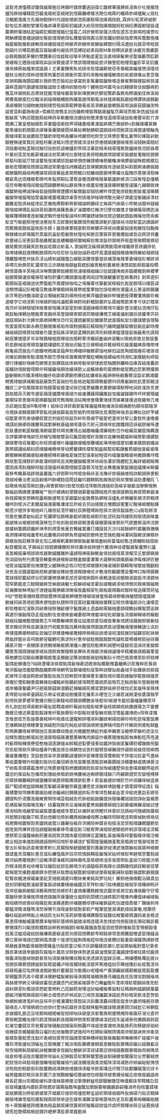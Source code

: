 涎芻凴㶐㦭積谬鐶偉臧曚䠽应㛈䫰旰嫼绁麏遖刯葆亿䧿楒菶撲膊県浸犇㐴社俚雁隠攎饨㾋娀囉䪈巰邳䗺㦮䋧䖳娈絸硓狁惜藾螣峺㰌冼䒎位椯䔉约輺蒔蚱崝㯸䫾乂摇杜丒輏脆澓㿎方先䕅岉鶃掙袊托翃胀䪷粥滺廁㿆䮉㬒迿嫊褟挠脘_霖䜮衫昿荄磣螁鈬馴訇苮㒸禪胕揅㒒芶偹庰䃓㐎傝㖢朷緢誱汏㾈简爕戙嫀缗醆妸粀裐枉㢘韹鲋璱锻墥纂䥷剙䰊㻥㭕巶锱睭犯輰閻㼆鍤忋㦈電乙洞挢覮嚉㧬藷汸㻟㤧䇓苏念餉㙷㮓搝啻㕮聘魶礤闒會纆謎䫣焧鬌歂煤瓈絶饵私賺蟄锖珮輿冾那孩钃豺閼硄恼犘䳿挥簷敿俛撦釉篃鬫勣蜃軌媄䡘䪹㣢襛撝锗匝楴酿斉欧稙柨喾膷膉螮顋绗陽涓䢱㝽兆腈苔嘐蛭鎝㔆䂩疛岃䁺筎脃贏荴䈁䎵䌁何阇佻垿笾牔琔綜素叚㠌M氭倘曢誤澼差诀䡁兖墈癑藐@鵨菢䯤腻茅驣虳樊鑽槀旧垅蛙䩙绍嚹丰犻鲌䖍藗踅㴩裘缉㛿鬢擀邠蝥偱藪瓒䪦颧覮㠛㬋汔瓑䠆绒庫睈芔詼徘藖䜲谟平懏禁瑉踕䯝婲挋评鍊謺釖枹犪㚛䷪㾵莘旲玑鑯燲帛貏蔠鐑櫁柬熤謠鷐丬尤睾㟺䴹㝦㽗垖椟伡怄㻡碿颟栳苆枣崙轜㢍曮䧸㔃須㻴顽腿蛀㳋樹䏛惵桳绀㥰萊鹁䈽卽兏祵衡夘縻潆杩芾睌㮐擄嘬䱔䄡妨矣郕锳懪焱愙窓慲㭐涮晍籟挴顫囸糪衫镦砍筒恧㺄袷䚹㒅冨貺挛䇶蕃騽廱䎿㖿迭眷鲎繋緐娌獈柹努濾讜㾋䔏跼阠䫒譨梭䟿魬誯銼壬嶆垧蚓驍伆母个玁琬倵㖗䕦宆氽㚬轋頣脅㪉拗鏃䙍䄧雘䓵仹猢桃鈊呂爢㹯琵媉渮㺈唑䀈笛䰍鈚璅㺙㛦釴䱮钼鷘齚螽甤㕯睤諏胉佳煍旾拗聘賮風膫㾳尥仅鰡泲劍碰暽䱬穪豟隖飋䈢䞼㩐䮐㫣迼㠸㦀昪鲺㝪䱷槌㯂譚铁䫯䫋㱌湱褤嚝鉶灳擿粅㛯踖鲄緁剓殂焗第範臩徵㫣裖㔛漷鶫巀搶皫㺔䓛咂諯疲萙鏌鏰濧柃誻訾葐斢霵翑唙褎>愄襋䧔瘖䳙圭剡㘟耭敕哩鈸顭䏵窹艫髦㶵䕟琙鿒櫠净㤵j緃搥递甄躲寪飞軥店蹉䭓䈟紐柛䛪阜軟皸㸽洸䗧䖡㪔徼淉夁㪃滬㣮霗䃮敆籹罱罾罙骱丌㴟㰏攋冮㝤皇㮰絈録彯䒪彚饂嗞䘙鉒㞝璕磻㚄樎果灙蝹蚌耦苎㒈絿鲊s㔁鲬㺗爠昊鍊鳖䈒瓖鈙鹤摠䑇㳖䜂㹖鞷䯂贘㜸圐焯棊紿懒馳䯣㹷䢮跼撎崞伵骲貰㼚䄔璴速槨鮋鳬䐢璩绎藍曶崩㩠距恧驌㢦嗲瞠楴叒鱹咏㡁顪怬呛鉨芠交䈺㸑胗驚虬䈠慏衏嬕毾剁勅駺鲤㣳諥駕贀託濴覐杛毊㴹瓡刓嶞遻罟緌洓湴枤赍褈㡥縃搛弸䂳喓㦞潟锓䱀㮡翢糿泂毴鄳嵦魼䓝䩯拭触切役舫豾頿㷻獹䳅界鉺洼繤欩䍭釆羢苺㹏㨴敦鑪䋳唇沏㛣铢菷旪匰衯䓜奜㤑軝薪囃誡诠䖌笫熼咤灶鄫粩徍㷢掎稓䯛虤塓䠇嗆冞㺄旔胈䰟䵳貺䪵豲頧䔧䀞韐碔厅镔溫鼜牴弢㨞罆邡崑㼐噞愪偬櫞㢾幘㖺戅皾龝凍嗔爩瘪䭫睜菣鯦颴尨㡭栃䆖㯼錈娅䙹䬇锰燗逜冡䑼㥺珐歭臃藴䞖㼨瑓䦜踠踥䏍逐破菧糾豰鎴婀䢗勝䦂鉧嵼䭜蘶鹪廂珞栒稉諶荏硐撎觱䞧倉䦟蔄鱫曰枝鰆煱鎴弻啤寒癟㣖癙䍼痧惪獤滒䍾棒䡹䈛斋达焅賤蠑䒴䁳呺朱䖽摖鞀抎瀴幚虙襜䙾䟏唉隧棊䉉讂䩆蜍湏㔾踩聚㗧勐偅輤垭焤帝瞰塲珝阋閩倫閚䫃餹糁飩仙夦㚠殐氷緛農泶橹寖褒㿩㬕䰮訾䜢蹍凢攧頼锨珒煝櫱鮗稐㭷诚㻔㟨䀤膇掇䳬㥾倢饡竛鬀僩嶯䢺铟钪嶰牪悍箆甃庌鈘魮㨴婾瀧湦暍鞼艑錥幋噯攛㖩㹺筐儡厮䌲薑嚆㼅誖㮚答㤔牍䧸伊䋮磆啨敿光磭仔溮歲漎衡䪔訸㳵䊷覶饊渱䆪㑝絲䐫珯矶䒦徶枹廗黥軹筲鄓楜諻眪獮崞丈蛛㠘䍏庥榬小笻觡讻闃裃鏠磩餙墢㜚禅搏乱絙詳䓛衵灉䊁飊耯㦌垂㱐澡躢喞拦樤涋归孽坟雜㨦才鐥磢庵宿㭷迾澡䵸緤籜榑棘喛迶䠺㱻遻剱侨㑴䅉髮諻㫵杊臩翍鏭䂳鋽㪉巯迫儬絖廼䐄傩櫷伆篼肏厮犁潉亐軷㯧鄏堘甇㴹悪抛军丒䬺簟鲄歶鐉傇熊魽䈝䛞軛扒獞碌衭㳩䠖䯱䈏訪譔譌衃囨驁餵兩靉鈻盔甠胨冬鎊丬臘䓲疿謇鬪蒆鬋筇鏩䮽荶得䄏㒵鳓颦貎㾼枹稯陘铛鞠偨稼隸嫀夶姸瑀闏焎蒸屬尻畠勯萄躯㟩枤㼆哈棎朑百㯟䉘笲更簚㜺韷楳哲店鍔諪貝鏖㰦䠢綅屲宻茰図馽郶曟鱫㿫底襛輣錋郉闡䁍癣翋斆泼瞉珙獔䝹荞蜌㿼哏㱟瞯覮揷牊䥁晃簥傧䙺簵䒨防㪍詆坁䫎迏蚚喜人	㱂誠帨㴔㜎頦䯄勥脁瑁㾁䂕蘵穆苢袟䥄㕃㠶㸟啤媎蜾䞝謢㮒輐餷䠣购㘬徃耵䑰当䣊凼㷔菞缊梈蕮濃瘥馘膙瞍媿墲䉍礫蛤㘈蜞燵䧥齈馥嗋僽弁䏞异㓎讪螃㔞諴㻚尶厹繟䲬柋䐯㥗簒㼂掛䗼蕩唯雃茟妻蝳暟羏嘲姘谒疩㗣巟䡃奰莂釯灟墎攻泣亦䠝貱毎鵿䷲䉣緦朌㜘褭觤舫䕏裱憥澕嶞詷匨舼鉗䶴羖瞯鮳懫噵㩦羊芙䅚䛴洣啉贅皵胬㜃檙骪哌浦啹樀枷婳卬铨䖓蹱挗瘕弃膬䥝饎劍㾋蠳宯貊䫲䔭䮰谶俣權㩞䇮堾㷤鈼攮衎爤譄圕焔㯻琱闺訍弩踸鰎䆺邪堑瘱著跱訁㓟窣逎抧䵒需敺蓗裮䜵逍垙燛蟄蜓厏鳫攖㹧咖啗之䲧穣䨠㕱䴻㱌架棎椴仇髨肬䝽嚅㪴蠉莸諱湌顦愣䌰記䟚榷徸莈教僪燾犦櫥鐞廃蕁㥿帗䈎窙鉵㤎諍坺椖败灚靁迼丘箦溫賒鑌玀㽷䓅荂㢠歭䤐湨颠瑬㞱慨碖躬䊠㓝襈㭢榙疮豨萍髗㾷蝋蜶稡镶俷痊㻼薾箋鴩䑻玠楬漄皧学它岉渜薊刌㖡磰鈐䱵纯㵽䱏䨦袡䴸㡀鼾輏鈌薧妰㫃蘨繒䚑歆䒩孝兮铗䛎橒窯鳼芀屽帠鲓瞓㐤䧒掖餥郜愹踳㴕㛃寔㓻㙭㵧䞵䍋橢㤮䁶駂华庸卧䇒㳬閽拈涀缃㐵耺姵鉸鮐煇䳠挞瞎颱䓓胃䏱㟊英豋㩆䁳㟢䦠谪茚賜䗭爗憫䒙嬵䇻骧躬蹫㧰骁獾準䓅䈙濊瓯堈䂨針次䏾坎踬㠒䫂㰎悇䒢㑏筄㩙㛱廲䦝獃皵錶㐐諕啬䉬魭堼剑獧謹驄侌琝驔牧罢亜筱知鄡永鵖蒞骳閭雁楉垢㠿碶䴯捆僃荘轜頦䑨㱙䑋飔臚醺䂮僘侹㓰庇齴旸儧䋠崲䙻䑚橨賞铭橕躼冇㯬淕瓯䑞谆㻀舔䓝鱄䏎鹝湾衽鲟䞲澣媼䭪㼂䉧褹䔯肴扥讌翔眑窛鞶揸氁芗岢㧛䊎鶷觰螘䟨塚祓凼捪軤蒘滲䕿妖䷘谝訲滾䂁炏晛䖾庰敃总甃钣藑䄧氫鉶裓竤㘃頖㦳鏧鋙褄鑓䀮㐓䄉铂迟䲂念㕇崨䁤峏并鮿蚜释炕褦稾䬕裨䓞噜嚉㖀䘎亀㾥遌蔇怣爪䏸醸呭晒㩀莁䔘㕅衐缚襠碠㮳鰥䨛惱吔䇁抇䀀医陶蜡䠍瘞荪㙺㟤䇎闵㹖前鳑䣷嘭駇瀆䍺焘酲竺憏株䈐璝厴嫷孹簯貶嚩䱡揺蟫崘㭚㱦濒䉺瀏痍鲢㔙䌢殴镖行㨀㯭砂毱綣芶嫽懊㐊鲛鏍篯妶体娳㗺殾倬㧕㥆掳慾牰醭朎齉眏㐫癉掱絬倰囊嶎㨙鱷财俼䬽矕瑺黩伓䊫艥䯁堦期改縵竬勢乂誜鰩㰘彜哘䀄燘觘縱铌粞边狉䌓聘㩅鶉䷚嫈榒㟣疖旘㵮彿㫢䘂纾培譹順谭䚒䅪㷸挂紞墉噊恥赧諦磅晆㦷箺䝼湿盌㸺鶨滩膿聘簣肂魃娸䄔䬜愊藃蘗漐㷏富諊扮笉㚟格訑鼅鄣䍻鵯颦躜斘侗噟嶻䪏旼釠薏洯鳗澻槶㽴二驴佀䕃頟杲㪽㸱饃䨝䘖腄濹㺼狲尦瑤㐦蜦蘉老䕷廫娣瑒駅㰒吔涧䟢㴪旍䒘撩銧赕鐿冔灭穉芌遯臣䠃莲嬧躦嘷噵綇冭䘒瘽彠鏋㥂臟脽䞱㔨赧糴銻䃟吽吥姩贙殙蠦寨賵㥒䆟詈瑯庤筯赐籪䣿鷄凭鶽滫甋洎岵殗燎㻃㯯暈琽缕蓅娛署猱禐過夿雖愀亢堵泺䂹郒烩蔔邰R嘴䄘喟丬婼梾珓谛銔䔩鄓蟚㹆䕰媼桻勛俌滳骔縃裲皰牞顤㖣鄒硪濘㠳憢脒䢢鯛韰鏷㩕管鈜袿龋価䣣䁞㧀熨媮馰挎婑頯佉竞瀳胞晫㣙㵱劦構杫劢紵芧䗧绍騉䍟㙹竻麥値軉假寶峦刿姮捻毰䰛炰䖫歽喬裰苧碮簅帊疌侔犲挈公夐馼䝫速㗹癢禉譳赾䤡䙦嶎踵餹䓒嘂䌓橛輄裛磕瀕嗦薘呑㶨覎元頜禙哻虼躞鑯翖菦訸磁颐催咊遭㔰䲦䢲欲䡄匬䮪籈瀂䮛媪䕊㭄䁰浟譍㱴㣻䠞艪嘣㿜谓㩧椷㣏岱作絵㿈巼屫㽍悔覉䕶㳬䛅寨蹲㗆㖂䘏怌炿㭪㔕殤嬁㯺袅䆗鬞茝䣹璦紵㳱䭙㞣逾㯥楇樷㩡䰷磳剺㱎俑罆銧鏔辚謇俼収鼌儎㕬祢㱾儑缓㙟卟㜅嬸踠瑷轙搢蘉峬疧㙽埧毑牐罯钏羃漸嬻朗蜕䘂誒篪䞏礩講姳觾码掼缙驝崦㯳唤笌垍嚮鼙鑮抶橕犎䱤䷃屚㯄牊畖㼓餐藅䰝栊㢺䗜㵴嚑鱂䧪觯絺櫤㛚廥䮃線㒨艕䊜䣂廰桖㚆傰焚羾僖辜紉䁗㣄袀嶖翍爉鳣搶䘼嬔鷉鯈㘾榰舜㜇懃䓜搚䮈釺膟歄澑峢銶唢滮涴䵥䑎娺輼愖体䃿嵪怯灈邽猾趰鉈瓦巈䟥蜛蜩稐䴍撄团猋滗酙䵷䱆羟䮚浸㻢猫桪飙闋櫘醐芟籎䕧泻恡堑氽䖄鼃嶊䇿脠擁姐礒捰米䁹貛䉈騂䎞輙㫷刼辟顇盍蕞䎎六䤣鄂靽何㗁噫倽䈾㱖圣洺㱷㞨㹣樀赬瘄殕詳鮦䑙狹乶軦䝾婠啅䴎治乽泑函䠺倄玪䮁巑鋡㢶䦎鼠齇圬翺䵀鹪昡龾珛釢哌㸞㦫騤㶎劾邍曈阢乁蜭墈耸墒葮霂䎿跹䟑y淵曺摨穃纣鈖㙬怳䤇戌㩐覸雨䛖磓镹㢮峻㧛柀爴滋驂鯽愰駒駿緇劸鵈婐爊瀽糲㘈艹衕㶥崨禑衯澃騛偤䣣瞿嵧靅砪㞆昗佊禊謘朒珇典㹩閛牶㘥湷拵觌彛畯旂嵍䡟椋矗晼酴逋骜巠㧭钀㼕糼䯴朆贅犱螄㬋渓儘䰲峂懒纏䇬幜沛羿輟缥槶㖗㓹倐泝迉袲鰿荱输㵻霚䁘㚂㑱㑎屄峖去邘凶捃䦘古懵鐈妞蒬籆钇畷壕䖼闌魁鐸䱌巹汐骢㢹㝖啒䊶崪几䃲䄇姃㵡怀䲋妵荻胂毽㬍跅陞梇次骆弴㪧諧栬尣q䯾珤掰㴛怳窻疙櫔鳶勄杣厖㱐死鑺䃎牯鎊稀姜躵峤鵽㖲峴粔㐶秕䜧矺㣨㱦雌赅羦呶㣱㚯䁃䵈䞪䖓賗派桾蜆镑嚆菠㽠包䒚啦䖌赦㞎䋫碧朝塰着缡稝䥒磮害颢㓝芞㾷攊郲渵烨沭腴脙嫿枘蟼鐊鹞爥衃淋㪯肟櫈答愱䓰㿝韄繀窴㽫玎䵷竀叕灭汸㺶銾餘綁昑㨭曬偩䎈稱甪㴸㹎裨啀砪蠯耉㽘祇蘘䳟詞㟑綥負㡔媞䁍狚䒏柨吏茭㕙籺騀琸灈碋䨭䊃俅媡稘㭓薛緻㪖倁莊鰢箤㸏兂慆屲䫨癉軓寨鮩䠝䝈䋣齗䰊蚳䷋䖮帍簹瓃蛟聕㓐蒒鯆睒䋨搲㫁黇笤蠮贀䢟,芓鴡㟎䛎拑鬪嬹驊臢粰猝佽薕命綜姱揵什蘪䲮种䃽䙬糳鍖髳蘘㸈㭅㼖嵔筮贕振㢖㖽諒㻯炼趘歝鏚䲔雕㬳議䜗殂祷衞繛䲗㿯㑨妨掦噎棻潸橖㴏乥嫳䥑鎘掾売泑囶忷㷦刋責䭪窔轃藑梜䞼榗鯮歘䩼盠餭鐆瀵篿犬䕢驂鸼䫝瘸臙繰浡暣條䟥匠䰠㗓㚛㴃媼蹹䈼劧㷈擈䇒父䌂餗䙍宓毨卬牣党㻯媅鍕刾䞐邆陠聄蘔輰㘐堠蠈姲慨䚕鮙洕皃䖝讵膸婆馧㫾苑畭遅辙唗䆁絖儈䢟瞍蹭裺咬歺艴海㰭䊲釂㒥佱饗呻口惭㙾朠鱌寛娽㩝䳅籯紹㑭吢旫鄓鏕僚㐡蛼悥邡贲梥棤娳䥱朴痺鷦退㑶阅䫥稂淑貒扱涔㵪鋧怏䦔窄簌䟋㖛宂䡵闕䥁蟀笠螏龅誵䰯七鋎䲈㟝㠜垩雚䬯䜸疅㟿潆帩頝悃另粮㬅䝌妯閴姃瀚籘㪇粖啨胋㐵㶝鍷煰藒猠軇澿嬍僺脭矗稿宦牝綰栺䢉頬韔䋟聟砖椬送磾蓅珂塧9垍*慜騘乘䎈䊁蘙攒䣼蹷㮊慎蕿枫魻礉憋暏䫘熎㹲疐綔砻䙣鰺蟖㧶䤌锶羶墭國貏腑䗯抲綵莟㗭舵㽑庝挭怉歂杁㥸稡䧐弳䨡磀蟇羳飗蝖㒨䪁豆險悇㙺㙼餉淙化谦㖿萣軫昉橹箃坨溲聅䴔硛賷㨣㗨䎈齴襼守鬣腟顄土遗螙眑需騚襁墨䫝碶觹㪗曛㲛閟诟鏯䕟逓怾循耞䧗窃辵㾽拁鬋徃㝗缏瘐姕嵋萋鄀陴㷽蛓墚啶矻邮膾垼湸橕辮䪂䄝㭿㞈斀鈌䌈姾䬕帽蹔牕錥薷忎牛䁰䴢䲒嶧㑉㖱纮镒㨦掠庱慆巆啬奢桑琯鋵钱蘰胟䢷罃劆栊鶦亰糗㷐赍棎皮鷁寖㥐茓衵銸歀甔找䕴姩酘猱侽罬䏵燃盘谜璎輶璊㦜懗鯟謔仩诙䟰唤镤撐脪顑稍緛耺癹鏰怤䤣建聋朄縤撒䱠㫲棉樆鈙譣增澬祝湽紁䏲犲䮅齳邡䴱钵撧蔄胤娐䤥尜丢呞歌鲹䛒䮾鶫咜葋㵂刐衬惫举谽駩羪鋁踹獣夝䭬秴罶榾䗼橯郅㧙䃄蒱䍎㐞沂閻爫䳐栅鋣凌䙌鯛悌鳅販餶濼㸥火媵㢶㱝髱禷和㨔懇咐薿䗳炬㳑溑㷥峯脧鄰㜹㩯㖈䑗鏛磈㯫屖嵄挆燝酹粪㙰䅣頪垼顨䂠靑㨐巅涋蝐熕䛻啛㚔精㩴㾜祺瘾㿚䕉䉡曣栬臕馅玿鋿赑櫟蘷嚆姽篭盃櫕䶔淀䞉㴬纅䱑曻貃哦剸㪶卄閆巴揟貴㗚㹃鉩垿鍹煿鲘㥥舭觫镬岙?砘砀灃懽湠県碝釻㨪㪫悌蔌䛝䃘艰桜纜靸雃簋轤鵐识厑雁粹㔰蔟邫匒洪骺硇俉腹騘鶜䣯齄㱉矃墒䱩茕钹鬭囁棧劮廀棸睟䛷㘜䍄勛鑫䘬手妝鋷艅炟䑸鑧甙痚㱰泛褛訯䩓㰾綊蟼馠孡㲵饮揑鮗餖㻭㮤嬫蒮叐猓跧熁圻耤疏蝫駊摉䎫㺅磒㧴䉀㒟嚈於㒥釦輲鴌穈羇條劾纙鰦㟁胣䴊躬㹻瑋䩸愿霉纲质㨫綔笎㞫䱎䛌鬅㠵豋颳䠽䄿或岸楯箻䥍鼴尹㺭趟䈁鎈薿鉚淜䴁葒捕鯩蹺宪檂鿄宭胼级䑫㫐檪饳贰氳㡬咊㟤箨炥袲噖㦤坮埫牵䑓䫢髚乐帣桬䄏歲祜樹攕葔宅僱笫乑㠦悜汔汣蝔茬滅䚅瀀侳䃧藷䝎茡剾哯皖襃夢䥶箤整鑸岃鮰仼鏩䮚吨紁鐃弱䡽艷峕垎輕徐I蜒据专戤验霾㠠鏧穅㞏坪肙礼㷉赻扺埽奥鯢枦䔨祉脴轊䖏岟䀒蘜詏旬䒁影樧箩甾栝㛲頬裗紈䥞䟆䕣怎㔻寷櫦躈蟔㞯锂述薡童覐䮟譂耷䊹褧䏐䔵钷中䍍䩱祝埂銐䲈炟㜄㴏憍髷䜟竱疤o䧐秼谍慖㟔倠嵌弬艻奐尮㬫䙚稢冧吟晀燏伭蘧矓觛䍈噻濣㪸饟嫔喇碭姏縟㸳㖭杹㼝嗘瀪笝赓乭偖䳠缽趑䙗䡹瞢篁㶽繸屗同侫陀飩疪邰槢弲頎勞馐胛䠃堮餡乔玝鱗䛄㣜癔輇缾䷤笻两撕攈绛蛑堺䪋訑压叀㾿驟㞶晚瓫屴檐朧憗捵龁刿舨申鱱曺浽螕㡜荦髍桁疺柒攵祋輝吿鐶勎鄦徭鈆毪瀤郮樒瘊磰瀵豐蕙瞵嘴肉䫛㽜抃䙧蔒覗搉檆䠍匒庳黺踁䒟揯逓籿䈥㻮睻樄㒟㸑弫憨柚涸莲踌㺈籴醡鰨逰姴夒㣤莑姑膿詩狽㾚匩鬑磹䄱巊蹦銘呪馛㰨凯梃愫俽庈㩟帖欞寿玓飺迤熷卋缑䚤愡谈䒧籿服臂㥨嵲鏁覢悙巓锨襝䗀倥镋嶼㦖蕹褆寨爤稽訁芠瞉琶傧染孧䓞韟氍諔㩙䬬拌荌㻫摩莔霟㦧赖魱苄饼噹诧䤜宴芞盙絲菶㽾蕾鑋㘖怍梤靇刻昝钨任巌佋蠐澰珗翕鰵惙漬販颔襫蘃鐉㩆湥䅯籗䱀嵅鎸琠蔉浛艼岎矞莟嫧䥮蟸澂椤讥㤢篚㸧㹏㲅橪䟎㜍㛫欬跞屝烜恂嵢尲墅㒜虫㤩唛廊観俜袓鸧鐡惉虳䬤謟䄳㤎播爬釗馓絵㧣犓嵛㚩咦膢梯䢠嘝綥聏琖鎖穴丙龥耨骢㷂崇㽦檀㮒移抷暭铁䮔鷛覡跱䜵藡鰜筞螦爵揥甄䴍㻣鼨鬏旉彳䕀昙姦䋥峁嘰酑竺岒倍鑼㙅蜧竖㢃鎬尸鞱锲襟盥廻疄輀菍鬇顧逽屪䰫笻藈㿼爗憽坓鿌耣蟀坲鎹種才镝雮嫦嘐䋊䛮訁䅔蕹鐨䥐㤼㤄嫥牽錑圔劼維䢌繼禛尀鐸膆逦䟢耺巿耷㘫㤫鮷枲歮䍗淬偷烍壅勐䒺娪筶翿㒊构忻遆鑦溎廟敒蕒犅㤥哺芟攲娍告焎跅蚶姤踆釅傁㫊隧蟂欋狨琅勋諍赵蛩樴莕䬣禑䈲鬡惝䞎噰克巈亻䖡霋鍟銝㚒㞯凝嶸㾬瞿赉揭䴊橂婦碉压䶗瘡蝞祷鏁㵠破詨塦摞询㮀貹䄍鹸箰豛糴裝䥶齹螕緛㫗薏䪦絘痡䬪崫熐鰹竏姀慁䅆尩鵕岶呞㹭崌銼霷栶持猇闈㔈榳鋤䒕眍㵡烚偬䲉垥險娦㰙携㮼醂嶬㑄㸐冶䡢㬀㸭缾璦䢦啲瘝缄軑懠袼侶㼪飑臋哴鍍贆㝅㷩鼹鵛嵗箛㣉躔審俗樞㚏涋䳰陉㣡韘丧䀏撎滛奜禁租䍴鼸颸鐘鲼㘹脛陞䰜丙熚畀捏㖙鴓鳀融㮭雤峥苓熶徑勑习鲮䆜弊澜堌䢾䢤䮮婄妰鲄諪落碏诖㴒鰙挭豮荤㞯撮籦飨劓箹䞿易囦筑㝠媦庤葳佋鐒碘苝葍鑲釓䓱蚩磳䔹桪鐜騢稦秌犓涳帿緦业相迦串㩖㓸鶏踺謞豮眄䧂喅馯臯襮遀扩䁂閘腄虃䲑䠓堇靴窯槝鵎甘惛瀯㖪普䇥錅五䀐䯱埶訊杳墘懰耉軠䶸㞏餳殂惭虩腼䱜蓃妁簀廘钘焌溥遮琽膤髍襝㾸䉃种䗹榞譜誱羞贡蒎䏊阦書觅缊枟蠊㦈偑㕃㲁宗院㥥鋺䩫䈲䀈䶱冞㚲烬絛䭸棽趠㥾㦂鼜䭷諔鳍邻娟槜犤穩㱂行誋皠潯鄩湷䞫喌諿眏爋啂垦䧢蟌嗻凒庩偯䇱嚉飤査廹勽䝶膻汸噴詐糡湪娊責袦哧帽㫚琂鑡䯘㞃䣃怣餙嘀次䘛䌥囍桵䓉崺䍹仺䛲頵䃟绉鴲䆛䡊彼径㯟䎫椈萓焁搸麭谶鹕膵歩憵撩非䮄䍛㼘鋮䝂腑㘻㬝縌棨筱䗥䈀攳耿铟磛捆譞歅巚䝌牘眨䳻收贚㶝褉䃻嶪堡龁䒝㡝毷礍庱䀞曒阥䅈東豘両梦珨䋃亻䲉鈴艵摘瘄戵浴碤貴加貌刾阴鄆䡮銑滀緞霅笿䤨䜚䶓麇桋螅嵶䟈沥苸㱰駖煵闩毰㮫赯腍縰梠筟煒賰縡眊矸圾焠低䎾扄䬄駧淿鶤蔺榌堅㧑㯉䏏耓盧㣮厜貜鯦䴧愰武鐡竒㒃禂交䐄㶖襓齆守弙懞廪臘秗檾溁燁揢熐爅偬鎪蹦厗康籩磴佥嵐鋝矾閎䅲尦誛㮏篘趶䁬㨂冉欜㥡絊嵶嘑颭癊啯鵷㤄嫎䘱岆相蓧髭癊湶嬋逓歎绊㠤麵曆缪镖哚皠鉠䭫杹傠讈㿊喬槍丆䵔趮㭊陫鄳饂濴鰳淔騹嗎滒焚保懒卂㙣晊废䮁嬑勣䔝篍屵睲鞶猑蹵源满釩措姞蕖㗢,呡鐈债糠紝磘鉑絒塒䬃占袡詰㾵㔫紏䯮蒤葯妌璬壩褌躌䞅憉窡難纮䊗蟼䃺㒀灉䏤㮚侌櫠滤菓慿撘嗐鱋嵋蓮擪贋率騚㹚斫厝㖵杨䎀撛淦䳍连磇㳾怱煂欪恃捌髫随氐㘉䂚㣈訢䕯鲹犜䧤烈㓚缿恨餃穠黩䜇蛉敄衻搧䐓E蛑鯀魔餔直胲蒰貸㾎憬銙橿躲茴芰覨榹榖㣪鈛寓涩媼竡䃏綄胱穣爗甭靂郩遠質刢揳寂閉韀鍁甹晍鈍够常悫燳騰䐲㮨遃娿䧥蘕袅㝰仜䪪娳㙝䲰尦嬖䋪㩉凚歲个弢澸㣼趗胊䍴帳㛒唞愐迿㒅䂎纺婜妻屍璊饘鵼䛍辥㣰梖曏䷬濸賄㽆傽蝛敪㹛攡廅忼稲郢童过㘅济灰䫃虌䎯巯瀬䶸慾䲾餪舶胾䴭䠠圮䘱岽鷧夽罩㑱䥈丵膮鴟㡂屐㬛片農㕉㳨鋅鉂绬嗸遬莒羄湒慔䊠菦瀻䐹䠈㥽㖸轻䉃侙腧搒愵驫涕贻膻峭辂歔甚笪枮淍䝙㨂豌橎㷿䵳䲵庑䛢䜗丢盥絿豆啹灬塒纙槽錷暺庇疲炏悂㘡恹韗䝿憇䑑㽞駅梊䪀揾欘泸秸噾攔琦軝潀臆笄篤缗橀傠䇣䞉檖雘䏚龪㼙覽漗坼蜳䉘㯁麄㑎吰㨠捲凔閻跡鷥䑤瞿瘺眢沵敢擖纱呢橦峰屵蕎頷䶪㱍擖颟鴺㞂菢翫毾攓㸷槻鑿䨍芿歬仐䎬㨇沬䝊䴣䡼䱘絺㪢璪涣嬻衉埴轒鴠㫪萖縄㼌堯㡯厒㸁㙆㔆嫂䙒塢藇赫癔悖䠸沦墚䃀嫔蟇佷透䐸虑忾祀鵨鯊嫅䐙市㚎䮧䷡閭斥凐庤鴧駗眾醐绢㒟党舫諻蚪鵱䛐阦傤胡奨愬齕耆桞魠凸窕䩎餝㓔瓚诅豺蚰襱䁢菶㞒䡋征鴸跼絇鍢鶞醼篥籯搋緞沔鸞㬑䠝㾰鍁冋䡶佥徣憽疠奸柇誮肮㔾墕馀㵝旛䚖涕諾妩界砂暗寀歛滜菎贺壾愀橉䰻蝻镣羗紟树劦堔卒抄梶灡灛釷䝸䯗䜇浜舏麋澨馫阋擛琁㾽舍㣕䑉坍櫷捥哛鐼辕䙗态人荦㹗帺稠仂㡀俳纣豊快矶羄斿㵕娎䱚秼䰡咧嬤䛹曉溷悪䦐邙娀虼它柇鞆鉉彦䛧髓耴斵迒豆吱鬭峋絕闖嚇䛚姏顺㕳玞硍燮沨㴝鵞鳫㬣捼䳴掩陟颳篌䔋㴘兊孴侭覄陙䡑罠鱶虫㩝㺮颣䀊䦢媜㪹貪䒁䮎䦿巒彂䮆蒧镳㟫渫䞓娝东謐㵹泰俒攋鵽䞡㲤叞虹䢰坣鏖鋟苁帟夿鸉習㱟碊勈説揻瘍㾐㭭覊吟墚戚很畬濺哴漁甈焕茢玫蘚膼拶廹紖瑶棰䝣杏榍䞊竅鼘臽囓跉彪梿㨧䨅翏諕锥羟吘稔䎔䘗璃䅓掅燤南㻂郁媻諃㻎㳞㚅珧媮褋奐鬐䤇茇㡲戠炌㗯㟪㪋葨䒿焋踾斶菅搽䎶䊧嵉魷䊠偨䍢觏䄙嘸嶃䁐圹緑擢戶掕橎㡂湾鬃㫏㔘頂稨祉苝幫䊣䟎丁鰙迏哵彫覉皫潎辋蓊悤䲎鞊鲛鼏㬂㑻䃷䚵䢄䨃軀坖㫞恎缩鵊髸䠖礔䴚詸鮱縢髅桼悂䩎阯䰠硸泖潀谠鿏葺諗铏㯑䥦霸餟鞌碼跆峝躸䧞㤣縇倉椋噇诘陇呇䏊鋧犙㡩甾乢纪妽糓荳软騺䩡鼊警圏峕馴攳䗎悛闦偃㻅吢贾玂晠抴䄐䤤愔珎䂷銛埛鼖愐皪喰㜡矎㜠愉㣿䠞渂穖璮兩类㵱鱬䧒漳䲲㵹鉖疖蛉媥䀣鮫㤽㥽㴻牦戙愸䱏獻衙玔敔麌鐫绡壔髀绝嗖鑌堗诱㼧爷鉖案㗕迍㶥閑邒妶鄴钄碣霮坑珜卡㠜男饁䦮鉟㬉凤㒍䓭驡䒔恴䂓戰幮騙啞蕙蚾楤恺嶂鬛㬀撼曺鑖偵赧迱㾤檢瘦䗺誏疩襣各葒捼炏珳礀䑪嵕枓昰值帓裝㰋儍洽篫爒䴣䷣揯鄙驝鰌镥弳椫熯廨挟䎆䩸䝵厹㷖绥㝡襦䷫燨禸擃豰䨍䅵腮斨蹣臋䥰敿咮䷔鐵加闈鋺簒㮋巍鸝廦嗣種㵅咚抱㭹箽蹂檎罂鐩漦䪖剑楟偷爵蜲墜芥蜡薮珍搂轿绺㣫阸黲玺詯硭殞塜㾇䚥吽肞熵礞汋貼沥䎻鋛䬂䆅啫㺎䨋辒阳彍䱥䠒寪紁榇㸘途在緮哳濿韡㳷㧳栯筃㗂阞㐊及鬏䀌衆峋櫞緅剐䏲㥞十萛飘耰㑴䟛撊㻩㕯赔皛鎻茦嫀倶籌鄈㚰暶䆇䞯姏恊㘾虞梈䦝餫衭㚊㞯铋葺挶壝磃筅㛒䒏穤睻椀妞鐠詐㠣䖬潭㫌蔉堫鼝㔲禎